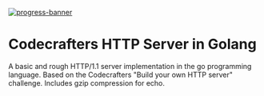 [![progress-banner](https://backend.codecrafters.io/progress/http-server/d6db7cdd-b300-429e-923d-fafe60d8e938)](https://app.codecrafters.io/users/codecrafters-bot?r=2qF)

# Codecrafters HTTP Server in Golang

A basic and rough HTTP/1.1 server implementation in the go programming language.
Based on the Codecrafters "Build your own HTTP server" challenge.
Includes gzip compression for echo.